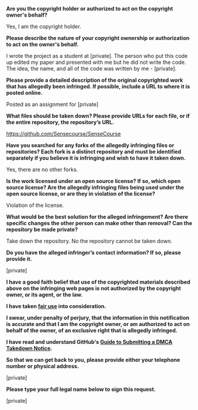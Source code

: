 **Are you the copyright holder or authorized to act on the copyright owner's behalf?**

Yes, I am the copyright holder.

**Please describe the nature of your copyright ownership or authorization to act on the owner's behalf.**

I wrote the project as a student at [private]. The person who put this code up edited my paper and presented with me but he did not write the code. The idea, the name, and all of the code was written by me - [private].

**Please provide a detailed description of the original copyrighted work that has allegedly been infringed. If possible, include a URL to where it is posted online.**

Posted as an assignment for [private]

**What files should be taken down? Please provide URLs for each file, or if the entire repository, the repository’s URL.**

https://github.com/Sensecourse/SenseCourse

**Have you searched for any forks of the allegedly infringing files or repositories? Each fork is a distinct repository and must be identified separately if you believe it is infringing and wish to have it taken down.**

Yes, there are no other forks.

**Is the work licensed under an open source license? If so, which open source license? Are the allegedly infringing files being used under the open source license, or are they in violation of the license?**

Violation of the license.

**What would be the best solution for the alleged infringement? Are there specific changes the other person can make other than removal? Can the repository be made private?**

Take down the repository. No the repository cannot be taken down.

**Do you have the alleged infringer’s contact information? If so, please provide it.**

[private]

**I have a good faith belief that use of the copyrighted materials described above on the infringing web pages is not authorized by the copyright owner, or its agent, or the law.**

**I have taken <a href="https://www.lumendatabase.org/topics/22">fair use</a> into consideration.**

**I swear, under penalty of perjury, that the information in this notification is accurate and that I am the copyright owner, or am authorized to act on behalf of the owner, of an exclusive right that is allegedly infringed.**

**I have read and understand GitHub's <a href="https://docs.github.com/articles/guide-to-submitting-a-dmca-takedown-notice/">Guide to Submitting a DMCA Takedown Notice</a>.**

**So that we can get back to you, please provide either your telephone number or physical address.**

[private]

**Please type your full legal name below to sign this request.**

[private]
